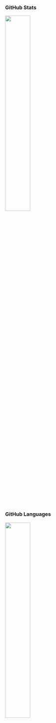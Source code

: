 
### GitHub Stats
<div><img style="height: auto; width: 40%;" class="img" src="https://github-readme-stats.vercel.app/api?username=anas622&count_private=true&show_icons=true&theme=radical&hide_border=true" /></div>

### GitHub Languages
<div><img style="height: auto; width: 40%;" class="img" src="https://github-readme-stats.vercel.app/api/top-langs?username=anas622&count_private=true&show_icons=true&theme=radical&layout=compact&hide_border=true" /></div>
